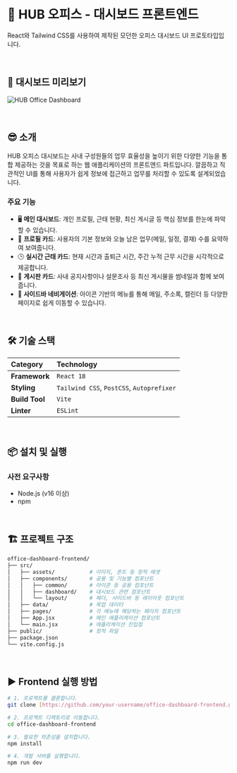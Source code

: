 # 🏢 HUB 오피스 - 대시보드 프론트엔드

React와 Tailwind CSS를 사용하여 제작된 모던한 오피스 대시보드 UI 프로토타입입니다.

<br/>

## 💫 대시보드 미리보기

![HUB Office Dashboard](https://i.imgur.com/gK6Z8dD.png)

<br/>

## 😎 소개

HUB 오피스 대시보드는 사내 구성원들의 업무 효율성을 높이기 위한 다양한 기능을 통합 제공하는 것을 목표로 하는 웹 애플리케이션의 프론트엔드 파트입니다. 깔끔하고 직관적인 UI를 통해 사용자가 쉽게 정보에 접근하고 업무를 처리할 수 있도록 설계되었습니다.

### 주요 기능

-   🖥️ **메인 대시보드**: 개인 프로필, 근태 현황, 최신 게시글 등 핵심 정보를 한눈에 파악할 수 있습니다.
-   👤 **프로필 카드**: 사용자의 기본 정보와 오늘 남은 업무(메일, 일정, 결재) 수를 요약하여 보여줍니다.
-   🕒 **실시간 근태 카드**: 현재 시간과 출퇴근 시간, 주간 누적 근무 시간을 시각적으로 제공합니다.
-   📰 **게시판 카드**: 사내 공지사항이나 설문조사 등 최신 게시물을 썸네일과 함께 보여줍니다.
-   🧭 **사이드바 네비게이션**: 아이콘 기반의 메뉴를 통해 메일, 주소록, 캘린더 등 다양한 페이지로 쉽게 이동할 수 있습니다.

<br/>

## 🛠️ 기술 스택

| Category      | Technology                                    |
| :------------ | :-------------------------------------------- |
| **Framework** | `React 18`                                    |
| **Styling** | `Tailwind CSS`, `PostCSS`, `Autoprefixer`     |
| **Build Tool**| `Vite`                                        |
| **Linter** | `ESLint`                                      |

<br/>

## 📦 설치 및 실행

### 사전 요구사항

-   Node.js (v16 이상)
-   npm

<br/>

## 🏗️ 프로젝트 구조
```bash
office-dashboard-frontend/
├── src/
│   ├── assets/           # 이미지, 폰트 등 정적 에셋
│   ├── components/       # 공용 및 기능별 컴포넌트
│   │   ├── common/       # 아이콘 등 공용 컴포넌트
│   │   ├── dashboard/    # 대시보드 관련 컴포넌트
│   │   └── layout/       # 헤더, 사이드바 등 레이아웃 컴포넌트
│   ├── data/             # 목업 데이터
│   ├── pages/            # 각 메뉴에 해당하는 페이지 컴포넌트
│   ├── App.jsx           # 메인 애플리케이션 컴포넌트
│   └── main.jsx          # 애플리케이션 진입점
├── public/               # 정적 파일
├── package.json
└── vite.config.js
```

<br/>

## ▶︎ Frontend 실행 방법

```bash
# 1. 프로젝트를 클론합니다.
git clone [https://github.com/your-username/office-dashboard-frontend.git](https://github.com/your-username/office-dashboard-frontend.git)

# 2. 프로젝트 디렉토리로 이동합니다.
cd office-dashboard-frontend

# 3. 필요한 의존성을 설치합니다.
npm install

# 4. 개발 서버를 실행합니다.
npm run dev

